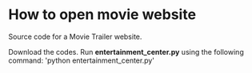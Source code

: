 # How to open movie website
Source code for a Movie Trailer website.

Download the codes.
Run **entertainment_center.py** using the following command:
'python entertainment_center.py'
